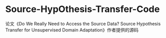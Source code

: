 # Source-HypOthesis-Transfer-Code
论文《Do We Really Need to Access the Source Data? Source Hypothesis Transfer for Unsupervised Domain Adaptation》作者提供的源码
